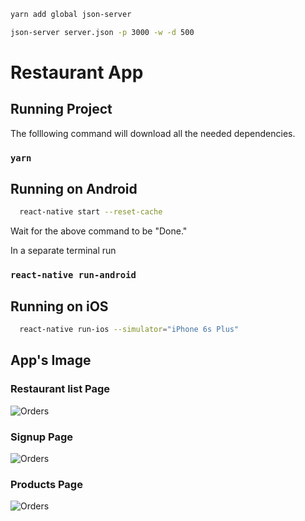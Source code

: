 ```bash
yarn add global json-server
```

```bash
json-server server.json -p 3000 -w -d 500
```

# Restaurant App

## Running Project

The folllowing command will download all the needed dependencies.

### `yarn`

## Running on Android

```bash
  react-native start --reset-cache
```

Wait for the above command to be "Done."

In a separate terminal run

### `react-native run-android`

## Running on iOS

```bash
  react-native run-ios --simulator="iPhone 6s Plus"
```

## App's Image

### Restaurant list Page

![Orders](https://raw.githubusercontent.com/petrovick/Restaurant.RreactNative/master/AppImage/Image1.png)

### Signup Page

![Orders](https://raw.githubusercontent.com/petrovick/Restaurant.RreactNative/master/AppImage/Image2.png)

### Products Page

![Orders](https://raw.githubusercontent.com/petrovick/Restaurant.RreactNative/master/AppImage/Image3.png)

